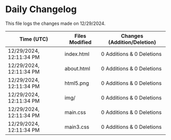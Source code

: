 # Daily Changelog

This file logs the changes made on 12/29/2024.

| Time (UTC)             | Files Modified                    | Changes (Addition/Deletion) |
|------------------------|-----------------------------------|-----------------------------|
| 12/29/2024, 12:11:34 PM | index.html | 0 Additions & 0 Deletions |
| 12/29/2024, 12:11:34 PM | about.html | 0 Additions & 0 Deletions |
| 12/29/2024, 12:11:34 PM | html5.png | 0 Additions & 0 Deletions |
| 12/29/2024, 12:11:34 PM | img/ | 0 Additions & 0 Deletions |
| 12/29/2024, 12:11:34 PM | main.css | 0 Additions & 0 Deletions |
| 12/29/2024, 12:11:34 PM | main3.css | 0 Additions & 0 Deletions |
